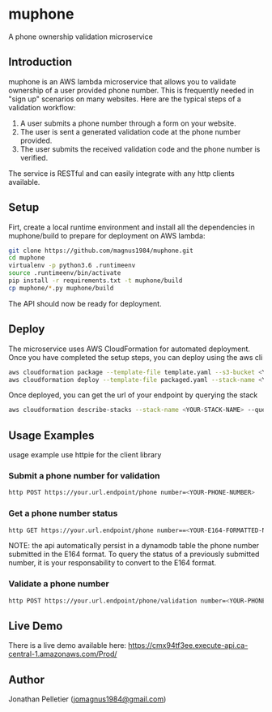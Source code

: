 # muphone
A phone ownership validation microservice 

## Introduction
muphone is an AWS lambda microservice that allows you to validate ownership of a 
user provided phone number. This is frequently needed in "sign up" scenarios on 
many websites. Here are the typical steps of a validation workflow:

1. A user submits a phone number through a form on your website.
2. The user is sent a generated validation code at the phone number provided.
3. The user submits the received validation code and the phone number is 
verified.

The service is RESTful and can easily integrate with any http clients 
available.

## Setup
Firt, create a local runtime environment and install all the dependencies 
in muphone/build to prepare for deployment on AWS lambda:

```bash
git clone https://github.com/magnus1984/muphone.git
cd muphone
virtualenv -p python3.6 .runtimeenv
source .runtimeenv/bin/activate
pip install -r requirements.txt -t muphone/build
cp muphone/*.py muphone/build
```

The API should now be ready for deployment.

## Deploy
The microservice uses AWS CloudFormation for automated deployment. Once you have 
completed the setup steps, you can deploy using the aws cli

```bash
aws cloudformation package --template-file template.yaml --s3-bucket <YOUR-S3-BUCKET> --output-template-file packaged.yaml
aws cloudformation deploy --template-file packaged.yaml --stack-name <YOUR-STACK-NAME> --capabilities CAPABILITY_IAM
```

Once deployed, you can get the url of your endpoint by querying the stack
```bash
aws cloudformation describe-stacks --stack-name <YOUR-STACK-NAME> --query 'Stacks[0].Outputs[0].OutputValue'
```

## Usage Examples
usage example use httpie for the client library

### Submit a phone number for validation
```bash
http POST https://your.url.endpoint/phone number=<YOUR-PHONE-NUMBER>
```

### Get a phone number status
```bash
http GET https://your.url.endpoint/phone number==<YOUR-E164-FORMATTED-NUMBER>
```

NOTE: the api automatically persist in a dynamodb table the phone number submitted
in the E164 format. To query the status of a previously submitted number, it is 
your responsability to convert to the E164 format.

### Validate a phone number
```bash
http POST https://your.url.endpoint/phone/validation number=<YOUR-PHONE-NUMBER> validation_code=<YOUR-VALIDATION-CODE>
```

## Live Demo
There is a live demo available here: https://cmx94tf3ee.execute-api.ca-central-1.amazonaws.com/Prod/

## Author
Jonathan Pelletier (jomagnus1984@gmail.com)
